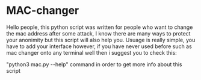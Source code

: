 # MAC-changer
Hello people, this python script was written for people who want to change the mac address after some attack, I know there are many ways to protect your anonimity but this script will also help you.
Usuage is really simple, you have to add your interface however, if you have never used before such as mac changer onto any terminal well then i suggest you to check this:

"python3 mac.py --help" command in order to get more info about this script

